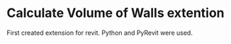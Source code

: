 # Calculate Volume of Walls extention

First created extension for revit. Python and PyRevit were used.